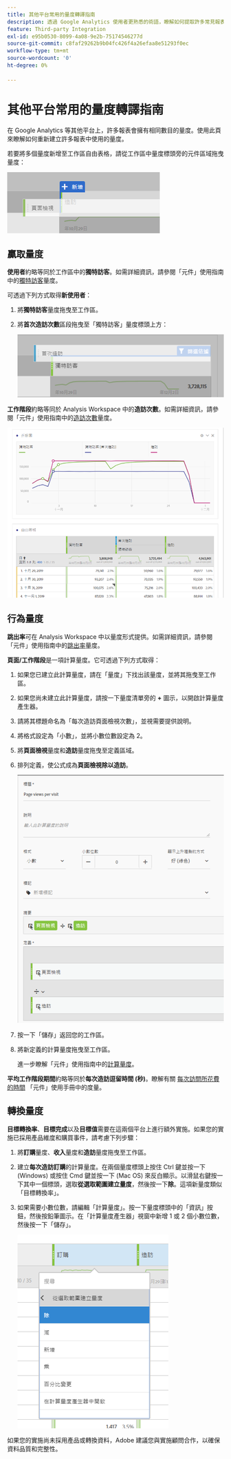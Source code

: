 ```yaml
---
title: 其他平台常用的量度轉譯指南
description: 透過 Google Analytics 使用者更熟悉的術語，瞭解如何提取許多常見報表的量度資料。
feature: Third-party Integration
exl-id: e95b0530-8099-4a08-9e2b-75174546277d
source-git-commit: c8faf29262b9b04fc426f4a26efaa8e51293f0ec
workflow-type: tm+mt
source-wordcount: '0'
ht-degree: 0%

---
```


# 其他平台常用的量度轉譯指南

在 Google Analytics 等其他平台上，許多報表會擁有相同數目的量度。使用此頁來瞭解如何重新建立許多報表中使用的量度。

若要將多個量度新增至工作區自由表格，請從工作區中量度標頭旁的元件區域拖曳量度：

![其他量度](/help/technotes/ga-to-aa/assets/new_metric.png)

## 贏取量度

**使用者**&#x200B;約略等同於工作區中的&#x200B;**獨特訪客**。如需詳細資訊，請參閱「元件」使用指南中的[獨特訪客](/help/components/metrics/unique-visitors.md)量度。

可透過下列方式取得&#x200B;**新使用者**：

1. 將&#x200B;**獨特訪客**&#x200B;量度拖曳至工作區。
2. 將&#x200B;**首次造訪次數**&#x200B;區段拖曳至「獨特訪客」量度標頭上方：

   ![首次瀏覽次數](../assets/first_time_visits.png)

**工作階段**&#x200B;約略等同於 Analysis Workspace 中的&#x200B;**造訪次數**。如需詳細資訊，請參閱「元件」使用指南中的[造訪次數](/help/components/metrics/visits.md)量度。

![贏取量度](../assets/acquisition_metrics.png)

## 行為量度

**跳出率**&#x200B;可在 Analysis Workspace 中以量度形式提供。如需詳細資訊，請參閱「元件」使用指南中的[跳出率](/help/components/metrics/bounce-rate.md)量度。

**頁面/工作階段**&#x200B;是一項計算量度。它可透過下列方式取得：

1. 如果您已建立此計算量度，請在「量度」下找出該量度，並將其拖曳至工作區。
2. 如果您尚未建立此計算量度，請按一下量度清單旁的 **+** 圖示，以開啟計算量度產生器。
3. 請將其標題命名為「每次造訪頁面檢視次數」，並視需要提供說明。
4. 將格式設定為「小數」，並將小數位數設定為 2。
5. 將&#x200B;**頁面檢視**&#x200B;量度和&#x200B;**造訪**&#x200B;量度拖曳至定義區域。
6. 排列定義，使公式成為&#x200B;**頁面檢視除以造訪**。

   ![每次造訪頁面檢視次數](/help/technotes/ga-to-aa/assets/page_views_per_visit.png)

7. 按一下「儲存」返回您的工作區。
8. 將新定義的計算量度拖曳至工作區。

   進一步瞭解「元件」使用指南中的[計算量度](/help/components/c-calcmetrics/cm-overview.md)。

**平均工作階段期間**&#x200B;約略等同於&#x200B;**每次造訪逗留時間 (秒)**。瞭解有關 [每次訪問所花費的時間](/help/components/metrics/time-spent-per-visit.md) 「元件」使用手冊中的度量。

## 轉換量度

**目標轉換率**、**目標完成**&#x200B;以及&#x200B;**目標值**&#x200B;需要在這兩個平台上進行額外實施。如果您的實施已採用產品維度和購買事件，請考慮下列步驟：

1. 將&#x200B;**訂購**&#x200B;量度、**收入**&#x200B;量度和&#x200B;**造訪**&#x200B;量度拖曳至工作區。
1. 建立&#x200B;**每次造訪訂購**&#x200B;的計算量度。在兩個量度標頭上按住 Ctrl 鍵並按一下 (Windows) 或按住 Cmd 鍵並按一下 (Mac OS) 來反白顯示。以滑鼠右鍵按一下其中一個標頭，選取&#x200B;**從選取範圍建立量度**，然後按一下&#x200B;**除**。這項新量度類似「目標轉換率」。
1. 如果需要小數位數，請編輯「計算量度」。按一下量度標頭中的「資訊」按鈕，然後按鉛筆圖示。在「計算量度產生器」視窗中新增 1 或 2 個小數位數，然後按一下「儲存」。

   ![每次存取訂購](/help/technotes/ga-to-aa/assets/orders_per_visit.png)

如果您的實施尚未採用產品或轉換資料，Adobe 建議您與實施顧問合作，以確保資料品質和完整性。
